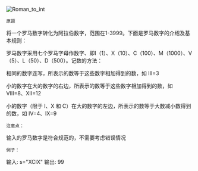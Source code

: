![Roman_to_int](https://github.com/hanlaoshi/leetcode-DailyProblem/blob/master/img-storage/Roman_to_int.png?raw=true)


`原题`

将一个罗马数字转化为阿拉伯数字，范围在1-3999。下面是罗马数字的介绍及基本规则：

罗马数字采用七个罗马字母作数字、即Ⅰ（1）、X（10）、C（100）、M（1000）、V（5）、L（50）、D（500）。记数的方法：

相同的数字连写，所表示的数等于这些数字相加得到的数，如 Ⅲ=3

小的数字在大的数字的右边，所表示的数等于这些数字相加得到的数，如 Ⅷ=8、Ⅻ=12

小的数字（限于 Ⅰ、X 和 C）在大的数字的左边，所表示的数等于大数减小数得到的数，如 Ⅳ=4、Ⅸ=9

`注意点：`

输入的罗马数字是符合规范的，不需要考虑错误情况

`例子：`

输入: s="XCIX" 输出: 99
